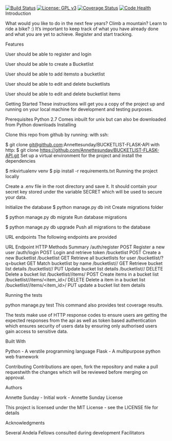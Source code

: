 [![Build Status](https://travis-ci.org/Annettesunday/BUCKETLIST-FLASK-API.svg?branch=develop)](https://travis-ci.org/Annettesunday/BUCKETLIST-FLASK-API) [![License: GPL v3](https://img.shields.io/badge/License-GPL%20v3-blue.svg)](https://www.gnu.org/licenses/gpl-3.0) [![Coverage Status](https://coveralls.io/repos/github/Annettesunday/BUCKETLIST-FLASK-API/badge.svg?branch=develop)](https://coveralls.io/github/Annettesunday/BUCKETLIST-FLASK-API?branch=develop) [![Code Health](https://landscape.io/github/Annettesunday/BUCKETLIST-FLASK-API/develop/landscape.svg?style=flat)](https://landscape.io/github/Annettesunday/BUCKETLIST-FLASK-API/develop)
Introduction

What would you like to do in the next few years? Climb a mountain? Learn to ride a bike? :) It’s important to keep track of what you have already done and what you are yet to achieve. Register and start tracking.

Features

User should be able to register and login

User should be able to create a Bucketlist

User should be able to add itemsto a bucketlist

User should be able to edit and delete bucketlists

User should be able to edit and delete bucketlist items


Getting Started
These instructions will get you a copy of the project up and running on your local machine for development and testing purposes.

Prerequisites
Python 2.7 Comes inbuilt for unix but can also be downloaded from Python downloads
Installing

Clone this repo from github by running: with ssh:

$ git clone git@github.com:Annettesunday/BUCKETLIST-FLASK-API
with http:
$ git clone https://github.com/Annettesunday/BUCKETLIST-FLASK-API.git
Set up a virtual environment for the project and install the dependencies

$ mkvirtualenv venv
$ pip install -r requirements.txt
Running the project locally

Create a .env file in the root directory and save it. It should contain your secret key stored under the variable SECRET which will be used to secure your data.

Initialize the database
$ python manage.py db init
Create  migrations folder

$ python manage.py db migrate
Run database migrations

$ python manage.py db upgrade
Push all migrations to the database


URL endpoints
The following endpoints are provided

URL Endpoint	HTTP Methods	Summary
/auth/register	POST	Register a new user
/auth/login	POST	Login and retrieve token
/bucketlist	POST	Create a new Bucketlist
/bucketlist	GET	Retrieve all bucketlists for user
/bucketlist/?q=bucket	GET	Match bucketlist by name
/bucketlist/<id>/	GET	Retrieve bucket list details
/bucketlist/<id>/	PUT	Update bucket list details
/bucketlist/<id>/	DELETE	Delete a bucket list
/bucketlist/<id>/items/	POST	Create items in a bucket list
/bucketlist/<id>/items/<item_id>/	DELETE	Delete a item in a bucket list
/bucketlist/<id>/items/<item_id>/	PUT	update a bucket list item details

Running the tests

python manage.py test
This command also provides test coverage results.

The tests make use of HTTP response codes to ensure users are getting the expected responses from the api as well as token based authentication which ensures security of users data by ensuring only authorised users gain access to sensitive data.

Built With

Python - A verstile programming language
Flask - A multipurpose python web framework

Contributing
Contributions are open, fork the repository and make a pull requestwith the changes which will be reviewed before merging on approval.

Authors

Annette Sunday - Initial work - Annette Sunday
License

This project is licensed under the MIT License - see the LICENSE file for details

Acknowledgments

Several Andela Fellows consulted during development
Facilitators

